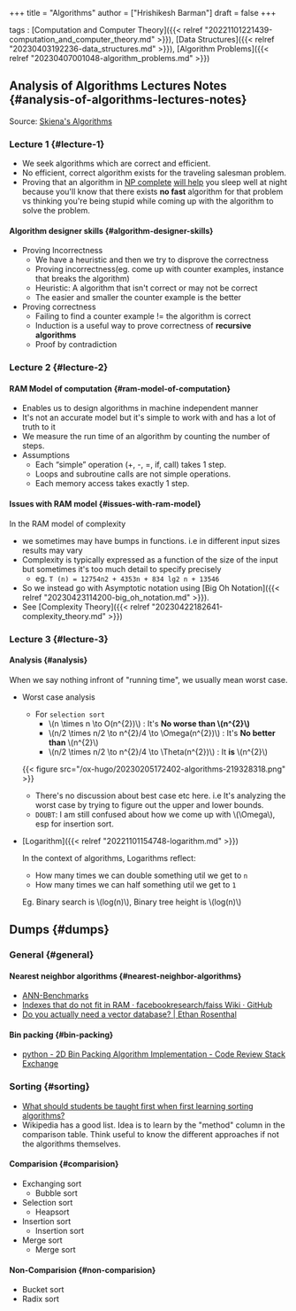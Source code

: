 +++
title = "Algorithms"
author = ["Hrishikesh Barman"]
draft = false
+++

tags
: [Computation and Computer Theory]({{< relref "20221101221439-computation_and_computer_theory.md" >}}), [Data Structures]({{< relref "20230403192236-data_structures.md" >}}), [Algorithm Problems]({{< relref "20230407001048-algorithm_problems.md" >}})


## Analysis of Algorithms Lectures Notes {#analysis-of-algorithms-lectures-notes}

Source: [Skiena's Algorithms](https://www3.cs.stonybrook.edu/~skiena/373/videos/)


### Lecture 1 {#lecture-1}

-   We seek algorithms which are correct and efficient.
-   No efficient, correct algorithm exists for the traveling salesman problem.
-   Proving that an algorithm in [NP complete](https://www.hillelwayne.com/post/np-hard/) [will help](https://matklad.github.io/2023/02/21/why-SAT-is-hard.html) you sleep well at night because you'll know that there exists **no fast** algorithm for that problem vs thinking you're being stupid while coming up with the algorithm to solve the problem.


#### Algorithm designer skills {#algorithm-designer-skills}

-   Proving Incorrectness
    -   We have a heuristic and then we try to disprove the correctness
    -   Proving incorrectness(eg. come up with counter examples, instance that breaks the algorithm)
    -   Heuristic: A algorithm that isn't correct or may not be correct
    -   The easier and smaller the counter example is the better
-   Proving correctness
    -   Failing to find a counter example != the algorithm is correct
    -   Induction is a useful way to prove correctness of **recursive algorithms**
    -   Proof by contradiction


### Lecture 2 {#lecture-2}


#### RAM Model of computation {#ram-model-of-computation}

-   Enables us to design algorithms in machine independent manner
-   It's not an accurate model but it's simple to work with and has a lot of truth to it
-   We measure the run time of an algorithm by counting the number of steps.
-   Assumptions
    -   Each “simple” operation (+, -, =, if, call) takes 1 step.
    -   Loops and subroutine calls are not simple operations.
    -   Each memory access takes exactly 1 step.


#### Issues with RAM model {#issues-with-ram-model}

In the RAM model of complexity

-   we sometimes may have bumps in functions. i.e in different input sizes results may vary
-   Complexity is typically expressed as a function of the size of the input but sometimes it's too much detail to specify precisely
    -   eg. `T (n) = 12754n2 + 4353n + 834 lg2 n + 13546`
-   So we instead go with Asymptotic notation using [Big Oh Notation]({{< relref "20230423114200-big_oh_notation.md" >}}).
-   See [Complexity Theory]({{< relref "20230422182641-complexity_theory.md" >}})


### Lecture 3 {#lecture-3}


#### Analysis {#analysis}

When we say nothing infront of "running time", we usually mean worst case.

<!--list-separator-->

-  Worst case analysis

    -   For `selection sort`
        -   \\(n \times n \to O(n^{2})\\) : It's **No worse than \\(n^{2}\\)**
        -   \\(n/2 \times n/2 \to n^{2}/4 \to \Omega(n^{2})\\) : It's **No better than** \\(n^{2}\\)
        -   \\(n/2 \times n/2 \to n^{2}/4 \to \Theta(n^{2})\\) : It **is** \\(n^{2}\\)

    {{< figure src="/ox-hugo/20230205172402-algorithms-219328318.png" >}}

    -   There's no discussion about best case etc here. i.e It's analyzing the worst case by trying to figure out the upper and lower bounds.
    -   `DOUBT`: I am still confused about how we come up with \\(\Omega\\), esp for insertion sort.

<!--list-separator-->

-  [Logarithm]({{< relref "20221101154748-logarithm.md" >}})

    In the context of algorithms, Logarithms reflect:

    -   How many times we can double something util we get to `n`
    -   How many times we can half something util we get to `1`

    Eg. Binary search is \\(log(n)\\), Binary tree height is \\(log(n)\\)


## Dumps {#dumps}


### General {#general}


#### Nearest neighbor algorithms {#nearest-neighbor-algorithms}

-   [ANN-Benchmarks](http://ann-benchmarks.com/)
-   [Indexes that do not fit in RAM · facebookresearch/faiss Wiki · GitHub](https://github.com/facebookresearch/faiss/wiki/Indexes-that-do-not-fit-in-RAM)
-   [Do you actually need a vector database? | Ethan Rosenthal](https://www.ethanrosenthal.com/2023/04/10/nn-vs-ann/)


#### Bin packing {#bin-packing}

-   [python - 2D Bin Packing Algorithm Implementation - Code Review Stack Exchange](https://codereview.stackexchange.com/questions/173493/2d-bin-packing-algorithm-implementation)


### Sorting {#sorting}

-   [What should students be taught first when first learning sorting algorithms?](https://stackoverflow.com/questions/212039/what-should-students-be-taught-first-when-first-learning-sorting-algorithms)
-   Wikipedia has a good list. Idea is to learn by the "method" column in the comparison table. Think useful to know the different approaches if not the algorithms themselves.


#### Comparision {#comparision}

-   Exchanging sort
    -   Bubble sort
-   Selection sort
    -   Heapsort
-   Insertion sort
    -   Insertion sort
-   Merge sort
    -   Merge sort


#### Non-Comparision {#non-comparision}

-   Bucket sort
-   Radix sort
